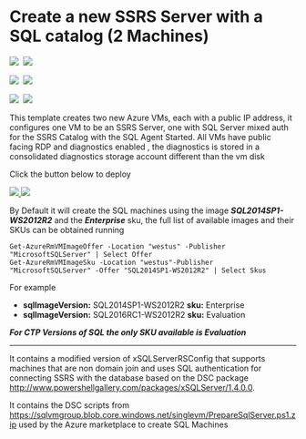 # Create a new SSRS Server with a SQL catalog (2 Machines) 

<IMG SRC="https://azbotstorage.blob.core.windows.net/badges/sql-reporting-services-sql-server/PublicLastTestDate.svg" />&nbsp;
<IMG SRC="https://azbotstorage.blob.core.windows.net/badges/sql-reporting-services-sql-server/PublicDeployment.svg" />&nbsp;

<IMG SRC="https://azbotstorage.blob.core.windows.net/badges/sql-reporting-services-sql-server/FairfaxLastTestDate.svg" />&nbsp;
<IMG SRC="https://azbotstorage.blob.core.windows.net/badges/sql-reporting-services-sql-server/FairfaxDeployment.svg" />&nbsp;

<IMG SRC="https://azbotstorage.blob.core.windows.net/badges/sql-reporting-services-sql-server/BestPracticeResult.svg" />&nbsp;
<IMG SRC="https://azbotstorage.blob.core.windows.net/badges/sql-reporting-services-sql-server/CredScanResult.svg" />&nbsp;

This template creates two new Azure VMs, each with a public IP address, it configures one VM to be an SSRS Server, one with SQL Server mixed auth for the SSRS Catalog with the SQL Agent Started. All VMs have public facing RDP and diagnostics enabled , the diagnostics is stored in a consolidated diagnostics storage account different than the vm disk

Click the button below to deploy

<a href="https://portal.azure.com/#create/Microsoft.Template/uri/https%3A%2F%2Fraw.githubusercontent.com%2Fazure%2Fazure-quickstart-templates%2Fmaster%2Fsql-reporting-services-sql-server%2Fazuredeploy.json" target="_blank">
    <img src="http://azuredeploy.net/deploybutton.png"/>
</a>
<a href="http://armviz.io/#/?load=https%3A%2F%2Fraw.githubusercontent.com%2FAzure%2Fazure-quickstart-templates%2Fmaster%2Fsql-reporting-services-sql-server%2Fazuredeploy.json" target="_blank">
  <img src="http://armviz.io/visualizebutton.png"/>
</a>

 
By Default it will create the SQL machines using the image ***SQL2014SP1-WS2012R2*** and the ***Enterprise*** sku, the full list of available images and their SKUs can be obtained running

    Get-AzureRmVMImageOffer -Location "westus" -Publisher "MicrosoftSQLServer" | Select Offer
    Get-AzureRmVMImageSku -Location "westus"-Publisher "MicrosoftSQLServer" -Offer "SQL2014SP1-WS2012R2" | Select Skus

For example
* **sqlImageVersion:** SQL2014SP1-WS2012R2 **sku:** Enterprise 
* **sqlImageVersion:** SQL2016RC1-WS2012R2 **sku:** Evaluation


***For CTP Versions of SQL the only SKU available is Evaluation*** 

***
It contains a modified version of xSQLServerRSConfig that supports machines that are non domain join and uses SQL authentication for connecting SSRS with the database 
based on the DSC package http://www.powershellgallery.com/packages/xSQLServer/1.4.0.0.

It contains the DSC scripts from https://sqlvmgroup.blob.core.windows.net/singlevm/PrepareSqlServer.ps1.zip used by the Azure marketplace to create SQL Machines


        
